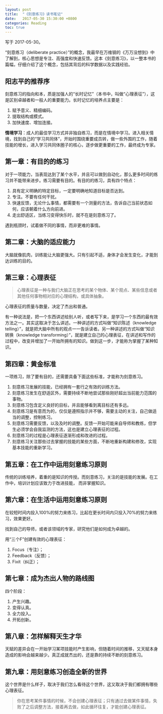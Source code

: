 ```yaml
---
layout: post
title:  "《刻意练习》读书笔记"
date:   2017-05-30 15:30:00 +0800
categories: Reading
toc: true
---
```


写于 2017-05-30。

“刻意练习（deliberate practice）”的概念，我最早在万维钢的《万万没想到》中了解到，核心思想是专注、高强度和快速反馈。这本《刻意练习》，以一整本书的篇幅，仔细介绍了这个概念，包括其背后的科学数据以及实践经验。

## 阳志平的推荐序

刻意练习的指向和本，质是加强人的“长时记忆”（本书中，叫做“心理表征”），这是区别卓越者和一般人的重要能力。长时记忆的培养点主要是：
1. 赋予意义、精细编码。
2. 提取结构或模式。
3. 加快速度、增加连接。

**情境学习**：成人的最佳学习方式并非独自练习，而是在情境中学习。进入相关情境，找到自己的“学习共同体”，开始时围绕重要成员转，做一些外围的工作，随着技能的增长，进入学习共同体圈子的核心，逐步做更重要的工作，最终成为专家。

## 第一章：有目的的练习

对于一项能力，当表现达到了某个水平，并且可以做到自动化，那么更多时间的练习并不能带来进步。练习需要有目的。有目的的练习，具有四个特点：
1. 具有定义明确的特定目标，一定要明确地知道目标是否达到。
2. 专注。不要有任何干扰。
3. 快速反馈，无论什么事情，都需要有一个测量的方法，告诉自己当前状态如何，应该朝着什么方向前进。
4. 走出舒适区，当练习变得快乐时，就不在是刻意练习了。

遇到瓶颈时，试着做不同的事情，而非更难的事情。

## 第二章：大脑的适应能力

大脑就像肌肉，训练能让大脑更强大。只有引起不适，身体才会发生变化，才能到达训练的目的。

## 第三章：心理表征

> 心理表征是一种与我们大脑正在思考的某个物体、某个观点、某些信息或者其他任何事物相对应的心理结构，或具体抽象。

心理表征的质量与数量，决定了杰出和普通。

有一种说法是，把一个东西讲述给别人听，或者写下来，是学习一个东西的最有效方法之一。其实这取决于怎么讲述。一种讲述的方式叫做“知识陈述（knowledge telling）”，就是把大脑中所有的观点一一告诉读者。另一种讲述的方式叫做“知识转换（knowledge transforming）”，就是建立自己的心理表征，在讲述和写作的过程中，改变并增加了一开始所拥有的知识。做到这一步，才能称为掌握了某种知识。

## 第四章：黄金标准

一项练习，除了要有目的，还需要具备下面这些标准，才能称为刻意练习。
1. 刻意练习发展的技能，已经拥有一套行之有效的训练方法。
2. 刻意练习发生在舒适区外，需要持续不断地尝试那些刚好超出当前能力范围的事物。
3. 刻意练习包含定义良好的目标，并且能够看到离目标还有多远。
4. 刻意练习是有意而为的，仅仅是遵照指示并不够，需要主动的关注，自己做适当的调整，控制练习。
5. 刻意练习需要反馈，以及及时的调整。反馈一开始可能来自导师和教练，但学生必须学会自我监测的方法，这也是建立心理表征的过程。
6. 刻意练习的过程是心理表征逐渐形成和改进的过程。
7. 刻意练习关注那些过去掌握的技能的某些方面，不断地重新构建和修改，实现基本技能的重新学习。

## 第五章：在工作中运用刻意练习原则

传统的训练培养，着重的是知识的传授。而刻意练习，关注的是技能的发展。在工作中，培训计划应该致力于改进技能， 而非掌握知识。

## 第六章：在生活中运用刻意练习原则

在较短时间内投入100%的努力来练习，比起在更长时间内只投入70%的努力来练习，效果更好。

找到自己的导师，或者该领域的专家，研究他们是如何成为卓越的。

用“三个F”创建有效的心理表征：
1. Focus（专注）；
2. Feedback（反馈）；
3. Fixit（纠正）；

## 第七章：成为杰出人物的路线图

四个阶段：
1. 产生兴趣。
2. 变得认真。
3. 全力投入。
4. 开拓创新。

## 第八章：怎样解释天生才华

天赋的差异会在一开始学习某项技能时产生影响，但随着时间的推移，又天赋本身造成的影响会越来越少。真正成就杰出的，还是靠的持续不断的刻意练习。

## 第九章：用刻意练习创造全新的世界

这个世界是什么样子，取决于我们怎么看待这个世界，这又取决于我们都拥有哪些心理表征。

> 你在思考某件事情的时候，不会创建心理表征；只有通过去做某件事情，失败了之后调整方法，接着再去做，如此循环往复，才能创建心理表征。

